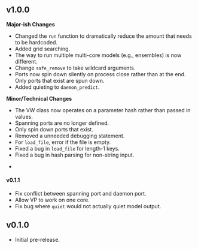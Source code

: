 ## v1.0.0

**Major-ish Changes**

* Changed the `run` function to dramatically reduce the amount that needs to be hardcoded.
* Added grid searching.
* The way to run multiple multi-core models (e.g., ensembles) is now different.
* Change `safe_remove` to take wildcard arguments.
* Ports now spin down silently on process close rather than at the end. Only ports that exist are spun down.
* Added quieting to `daemon_predict`.

**Minor/Technical Changes**

* The VW class now operates on a parameter hash rather than passed in values.
* Spanning ports are no longer defined.
* Only spin down ports that exist.
* Removed a unneeded debugging statement.
* For `load_file`, error if the file is empty.
* Fixed a bug in `load_file` for length-1 keys.
* Fixed a bug in hash parsing for non-string input.

-

#### v0.1.1

* Fix conflict between spanning port and daemon port.
* Allow VP to work on one core.
* Fix bug where `quiet` would not actually quiet model output.

## v0.1.0

* Initial pre-release.
